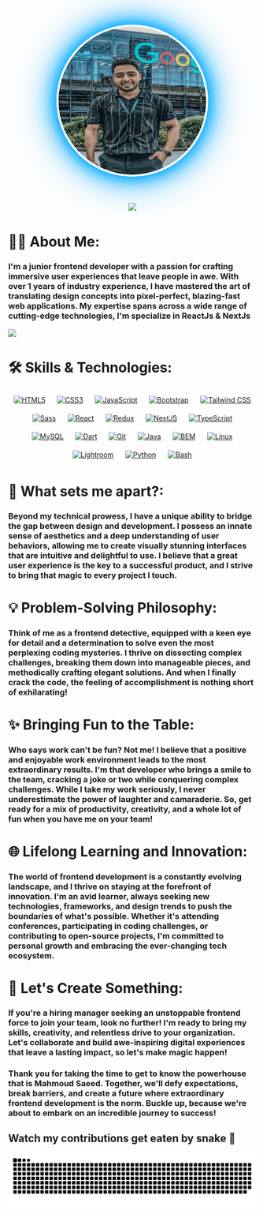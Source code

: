 <div align="center">
 <img src="mahmoud-saeed.webp" alt="Mahmoud Saeed" width="300" height="300" style="border-radius: 50%; border: 4px solid #fff; box-shadow: 0 0 20px #00aaff, 0 0 40px #00aaff, 0 0 80px #00aaff; animation: neon-glow 1s ease-in-out infinite alternate;">

  <h1 align="center" style="margin-top:35">
    <img src="https://readme-typing-svg.herokuapp.com/?font=Righteous&size=35&center=true&vCenter=true&width=500&height=70&duration=3000&lines=Hi+There!+👋;+I'm+Mahmoud+Saeed!+😊;" />
</h1>
</div>

# 👨‍💻 About Me:

### I'm a junior frontend developer with a passion for crafting immersive user experiences that leave people in awe. With over 1 years of industry experience, I have mastered the art of translating design concepts into pixel-perfect, blazing-fast web applications. My expertise spans across a wide range of cutting-edge technologies, I'm specialize in ReactJs & NextJs

 <a href="https://www.linkedin.com/in/mahmoud-saeed1" target="_blank">
    <img src="https://img.shields.io/badge/LinkedIn-0077B5?style=for-the-badge&logo=linkedin&logoColor=white" target="_blank" style="margin-bottom:20"/>
  </a>

# 🛠 Skills & Technologies:

<div align="center">  
<a href="https://en.wikipedia.org/wiki/HTML5" target="_blank"><img style="margin: 10px" src="https://profilinator.rishav.dev/skills-assets/html5-original-wordmark.svg" alt="HTML5" height="50" /></a>
<a href="https://www.w3schools.com/css/" target="_blank"><img style="margin: 10px" src="https://profilinator.rishav.dev/skills-assets/css3-original-wordmark.svg" alt="CSS3" height="50" /></a> 
<a href="https://www.javascript.com/" target="_blank"><img style="margin: 10px" src="https://profilinator.rishav.dev/skills-assets/javascript-original.svg" alt="JavaScript" height="50" /></a>
<a href="https://getbootstrap.com/docs/3.4/javascript/" target="_blank"><img style="margin: 10px" src="https://profilinator.rishav.dev/skills-assets/bootstrap-plain.svg" alt="Bootstrap" height="50" /></a>
<a href="https://www.tailwindcss.com/" target="_blank"><img style="margin: 10px" src="https://profilinator.rishav.dev/skills-assets/tailwindcss.svg" alt="Tailwind CSS" height="50" /></a>
<a href="https://sass-lang.com/" target="_blank"><img style="margin: 10px" src="https://profilinator.rishav.dev/skills-assets/sass-original.svg" alt="Sass" height="50" /></a>      
<a href="https://reactjs.org/" target="_blank"><img style="margin: 10px" src="https://profilinator.rishav.dev/skills-assets/react-original-wordmark.svg" alt="React" height="50" /></a>
<a href="https://redux.js.org/" target="_blank"><img style="margin: 10px" src="https://profilinator.rishav.dev/skills-assets/redux-original.svg" alt="Redux" height="50" /></a>   
<a href="https://nextjs.org/" target="_blank"><img style="margin: 10px" src="https://profilinator.rishav.dev/skills-assets/nextjs.png" alt="NextJS" height="50" /></a>     
<a href="https://www.typescriptlang.org/" target="_blank"><img style="margin: 10px" src="https://profilinator.rishav.dev/skills-assets/typescript-original.svg" alt="TypeScript" height="50" /></a>  
<a href="https://www.mysql.com/" target="_blank"><img style="margin: 10px" src="https://profilinator.rishav.dev/skills-assets/mysql-original-wordmark.svg" alt="MySQL" height="50" /></a>  
<a href="https://dart.dev/" target="_blank"><img style="margin: 10px" src="https://profilinator.rishav.dev/skills-assets/dartlang-icon.svg" alt="Dart" height="50" /></a>  
<a href="https://github.com/" target="_blank"><img style="margin: 10px" src="https://profilinator.rishav.dev/skills-assets/git-scm-icon.svg" alt="Git" height="50" /></a>  
<a href="https://www.java.com/" target="_blank"><img style="margin: 10px" src="https://profilinator.rishav.dev/skills-assets/java-original-wordmark.svg" alt="Java" height="50" /></a>  
<a href="http://getbem.com/" target="_blank"><img style="margin: 10px" src="https://profilinator.rishav.dev/skills-assets/bem.svg" alt="BEM" height="50" /></a>      
<a href="https://www.linux.org/" target="_blank"><img style="margin: 10px" src="https://profilinator.rishav.dev/skills-assets/linux-original.svg" alt="Linux" height="50" /></a>  
<a href="https://www.adobe.com/products/photoshop-lightroom.html" target="_blank"><img style="margin: 10px" src="https://profilinator.rishav.dev/skills-assets/lightroom.png" alt="Lightroom" height="50" /></a>  
<a href="https://www.python.org/" target="_blank"><img style="margin: 10px" src="https://profilinator.rishav.dev/skills-assets/python-original.svg" alt="Python" height="50" /></a>  
<a href="https://www.gnu.org/software/bash/" target="_blank"><img style="margin: 10px" src="https://profilinator.rishav.dev/skills-assets/gnu_bash-icon.svg" alt="Bash" height="50" /></a>
</div>

# 🚀 What sets me apart?:

### Beyond my technical prowess, I have a unique ability to bridge the gap between design and development. I possess an innate sense of aesthetics and a deep understanding of user behaviors, allowing me to create visually stunning interfaces that are intuitive and delightful to use. I believe that a great user experience is the key to a successful product, and I strive to bring that magic to every project I touch.

# 💡 Problem-Solving Philosophy:

### Think of me as a frontend detective, equipped with a keen eye for detail and a determination to solve even the most perplexing coding mysteries. I thrive on dissecting complex challenges, breaking them down into manageable pieces, and methodically crafting elegant solutions. And when I finally crack the code, the feeling of accomplishment is nothing short of exhilarating!

# ✨ Bringing Fun to the Table:

### Who says work can't be fun? Not me! I believe that a positive and enjoyable work environment leads to the most extraordinary results. I'm that developer who brings a smile to the team, cracking a joke or two while conquering complex challenges. While I take my work seriously, I never underestimate the power of laughter and camaraderie. So, get ready for a mix of productivity, creativity, and a whole lot of fun when you have me on your team!

# 🌐 Lifelong Learning and Innovation:

### The world of frontend development is a constantly evolving landscape, and I thrive on staying at the forefront of innovation. I'm an avid learner, always seeking new technologies, frameworks, and design trends to push the boundaries of what's possible. Whether it's attending conferences, participating in coding challenges, or contributing to open-source projects, I'm committed to personal growth and embracing the ever-changing tech ecosystem.

# 🤝 Let's Create Something:

### If you're a hiring manager seeking an unstoppable frontend force to join your team, look no further! I'm ready to bring my skills, creativity, and relentless drive to your organization. Let's collaborate and build awe-inspiring digital experiences that leave a lasting impact, so let's make magic happen!

### Thank you for taking the time to get to know the powerhouse that is Mahmoud Saeed. Together, we'll defy expectations, break barriers, and create a future where extraordinary frontend development is the norm. Buckle up, because we're about to embark on an incredible journey to success!

## Watch my contributions get eaten by snake 🐍

<picture>
  <source
    media="(prefers-color-scheme: dark)"
    srcset="https://raw.githubusercontent.com/platane/snk/output/github-contribution-grid-snake-dark.svg"
  />
  <source
    media="(prefers-color-scheme: dark)"
    srcset="https://raw.githubusercontent.com/platane/snk/output/github-contribution-grid-snake.svg"
  />
  <img
    alt="github contribution grid snake animation"
    src="https://raw.githubusercontent.com/platane/snk/output/github-contribution-grid-snake.svg"
  />
</picture>
